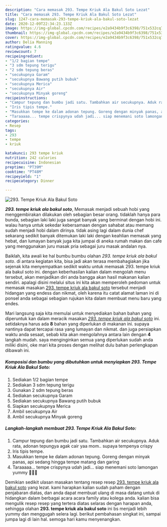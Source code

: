 ```yaml
---
description: "Cara memasak 293. Tempe Kriuk Ala Bakul Soto Lezat"
title: "Cara memasak 293. Tempe Kriuk Ala Bakul Soto Lezat"
slug: 1247-cara-memasak-293-tempe-kriuk-ala-bakul-soto-lezat
date: 2020-12-09T22:34:23.133Z
image: https://img-global.cpcdn.com/recipes/e2a9434b9f3c6398/751x532cq70/293-tempe-kriuk-ala-bakul-soto-foto-resep-utama.jpg
thumbnail: https://img-global.cpcdn.com/recipes/e2a9434b9f3c6398/751x532cq70/293-tempe-kriuk-ala-bakul-soto-foto-resep-utama.jpg
cover: https://img-global.cpcdn.com/recipes/e2a9434b9f3c6398/751x532cq70/293-tempe-kriuk-ala-bakul-soto-foto-resep-utama.jpg
author: Delia Manning
ratingvalue: 4.6
reviewcount: 7
recipeingredient:
- "1/2 bagian tempe"
- "3 sdm tepung terigu"
- "2 sdm tepung beras"
- "secukupnya Garam"
- "secukupnya Bawang putih bubuk"
- "secukupnya Merica"
- "secukupnya Air"
- "secukupnya Minyak goreng"
recipeinstructions:
- "Campur tepung dan bumbu jadi satu. Tambahkan air secukupnya. Aduk rata, adonan tepungya agak cair yaa mom.. supaya tempenya crispy"
- "Iris tipis tempe."
- "Masukkan tempe ke dalam adonan tepung. Goreng dengan minyak panas, api sedang hingga tempe matang dan garing"
- "Taraaaaa... tempe crispynya udah jadi... siap menemani soto lamongan yummy 🥰🥰🥰"
categories:
- Resep
tags:
- 293
- tempe
- kriuk

katakunci: 293 tempe kriuk 
nutrition: 242 calories
recipecuisine: Indonesian
preptime: "PT39M"
cooktime: "PT48M"
recipeyield: "1"
recipecategory: Dinner

---
```



![293. Tempe Kriuk Ala Bakul Soto](https://img-global.cpcdn.com/recipes/e2a9434b9f3c6398/751x532cq70/293-tempe-kriuk-ala-bakul-soto-foto-resep-utama.jpg)

<b><i>293. tempe kriuk ala bakul soto</i></b>, Memasak menjadi sebuah hobi yang menggembirakan dilakukan oleh sebagian besar orang. tidaklah hanya para bunda, sebagian laki laki juga sangat banyak yang berminat dengan hobi ini. walau hanya untuk sekedar kebersamaan dengan sahabat atau memang sudah menjadi hobi dalam dirinya. tidak asing lagi dalam dunia chef sekarang sedikit banyak ditemukan laki laki dengan keahlian memasak yang hebat, dan lumayan banyak juga kita jumpai di aneka rumah makan dan cafe yang menggunakan juru masak pria sebagai juru masak andalan nya.



Baiklah, kita awali ke hal bumbu bumbu olahan <i>293. tempe kriuk ala bakul soto</i>. di antara kegiatan kita, bisa jadi akan terasa membahagiakan jika sejenak kita menyempatkan sedikit waktu untuk memasak 293. tempe kriuk ala bakul soto ini. dengan keberhasilan kalian dalam mengolah menu tersebut, akan menjadikan diri anda bangga akan hasil makanan kalian sendiri. apalagi disini melalui situs ini kita akan memperoleh pedoman untuk memasak masakan <u>293. tempe kriuk ala bakul soto</u> tersebut menjadi hidangan yang endess dan nikmat, oleh karena itu catat alamat laman ini di ponsel anda sebagai sebagian rujukan kita dalam membuat menu baru yang endes.


Mari langsung saja kita memulai untuk menyediakan bahan bahan yang diperuntuk kan dalam meracik masakan <u><i>293. tempe kriuk ala bakul soto</i></u> ini. setidaknya harus ada <b>8</b> bahan yang diperlukan di makanan ini. supaya nantinya dapat tercapai rasa yang lumayan dan nikmat. dan juga persiapkan waktu anda sesaat, sebab kita akan mengolahnya antara lain dengan <b>4</b> langkah mudah. saya menginginkan semua yang diperlukan sudah anda miliki disini, oke mari kita proses dengan melihat dulu bahan perlengkapan dibawah ini.

<!--inarticleads1-->

##### Komposisi dan bumbu yang dibutuhkan untuk menyiapkan 293. Tempe Kriuk Ala Bakul Soto:

1. Sediakan 1/2 bagian tempe
1. Sediakan 3 sdm tepung terigu
1. Gunakan 2 sdm tepung beras
1. Sediakan secukupnya Garam
1. Sediakan secukupnya Bawang putih bubuk
1. Siapkan secukupnya Merica
1. Ambil secukupnya Air
1. Ambil secukupnya Minyak goreng




<!--inarticleads2-->

##### Langkah-langkah membuat 293. Tempe Kriuk Ala Bakul Soto:

1. Campur tepung dan bumbu jadi satu. Tambahkan air secukupnya. Aduk rata, adonan tepungya agak cair yaa mom.. supaya tempenya crispy
1. Iris tipis tempe.
1. Masukkan tempe ke dalam adonan tepung. Goreng dengan minyak panas, api sedang hingga tempe matang dan garing
1. Taraaaaa... tempe crispynya udah jadi... siap menemani soto lamongan yummy 🥰🥰🥰




Demikian sedikit ulasan masakan tentang resep resep <u>293. tempe kriuk ala bakul soto</u> yang lezat. kami harapkan kalian sudah paham dengan penjabaran diatas, dan anda dapat membuat ulang di masa datang untuk di hidangkan dalam berbagai acara acara family atau kolega anda. kalian bisa mengulik resep resep yang tertera diatas selaras dengan harapan anda, sehingga olahan <b>293. tempe kriuk ala bakul soto</b> ini bs menjadi lebih yummy dan menggugah selera lagi. berikut pembahasan singkat ini, sampai jumpa lagi di lain hal. semoga hari kamu menyenangkan.
